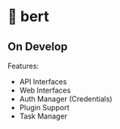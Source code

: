 # 🍹 bert

## On Develop

Features:
- API Interfaces
- Web Interfaces
- Auth Manager (Credentials)
- Plugin Support
- Task Manager



